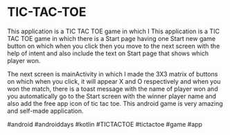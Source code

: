 # TIC-TAC-TOE
This application is a TIC TAC TOE game in which I This application is a TIC TAC TOE game in which there is a Start page having one Start new game button on which when you click then you move to the next screen with the help of intent and also include the text on Start page that shows which player won.

The next screen is mainActivity in which I made the 3X3 matrix of buttons on which when you click, it will appear X and O respectively and when you won the match, there is a toast message with the name of player won and you automatically go to the Start screen with the winner player name and also add the free app icon of tic tac toe. This android game is very amazing and self-made application.

#android #androiddays #kotlin #TICTACTOE #tictactoe #game #app
